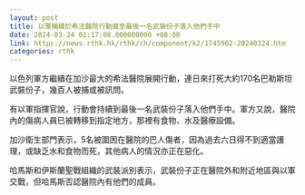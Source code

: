 ```yaml
---
layout: post
title: 以軍稱續於希法醫院行動直至最後一名武裝份子落入他們手中
date: 2024-03-24 01:17:08.000000000 +08:00
link: https://news.rthk.hk/rthk/ch/component/k2/1745962-20240324.htm
categories: rthk
---
```


以色列軍方繼續在加沙最大的希法醫院展開行動，連日來打死大約170名巴勒斯坦武裝份子，幾百人被捕或被訊問。

有以軍指揮官說，行動會持續到最後一名武裝份子落入他們手中。軍方又說，醫院內的傷病人員已被轉移到指定地方，那裡有食物、水及醫療設備。

加沙衛生部門表示，5名被圍困在醫院的巴人傷者，因為過去六日得不到適當護理，或缺乏水和食物而死，其他病人的情況亦正在惡化。

哈馬斯和伊斯蘭聖戰組織的武裝派別表示，武裝份子正在醫院外和附近地區與以軍交戰，但哈馬斯否認醫院內有他們的成員。
